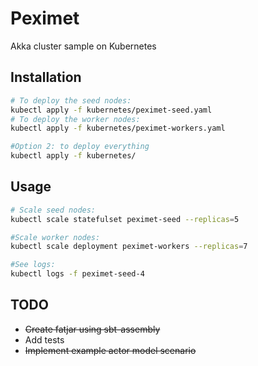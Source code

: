 # Peximet
Akka cluster sample on Kubernetes


## Installation
```sh
# To deploy the seed nodes:
kubectl apply -f kubernetes/peximet-seed.yaml
# To deploy the worker nodes:
kubectl apply -f kubernetes/peximet-workers.yaml

#Option 2: to deploy everything
kubectl apply -f kubernetes/
```

## Usage
```sh
# Scale seed nodes:
kubectl scale statefulset peximet-seed --replicas=5

#Scale worker nodes:
kubectl scale deployment peximet-workers --replicas=7

#See logs:
kubectl logs -f peximet-seed-4
```

## TODO
 - ~~Create fatjar using sbt-assembly~~
 - Add tests
 - ~~Implement example actor model scenario~~
